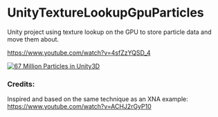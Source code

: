 # UnityTextureLookupGpuParticles

Unity project using texture lookup on the GPU to store particle data and move them about. 

https://www.youtube.com/watch?v=4sfZzYQSD_4

[![67 Million Particles in Unity3D](https://img.youtube.com/vi/4sfZzYQSD_4/0.jpg)](https://www.youtube.com/watch?v=4sfZzYQSD_4)

### Credits:
Inspired and based on the same technique as an XNA example: 
https://www.youtube.com/watch?v=ACHJ2rGyP10
